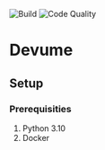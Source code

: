![Build](https://github.com/joshkotrous/devume-backend/actions/workflows/run_tests.yml/badge.svg)
![Code Quality](https://github.com/joshkotrous/devume-backend/actions/workflows/check_code_quality.yml/badge.svg)
# Devume
## Setup
### Prerequisities
1. Python 3.10
2. Docker
